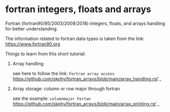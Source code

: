 # fortran integers, floats and arrays
Fortran (fortran90/95/2003/2008/2018) integers, floats, and arrays handling for better understanding.

The information related to fortran data types is taken from the link: https://www.fortran90.org

Things to learn from this short tutorial:

  1. Array handling

     see here to follow the link: `Fortran array access `<https://github.com/skphy/fortran_arrays/blob/main/array_handling.rst>`_

  2. Array storage: column or row major through fortran 

     see the example: `columnmajor Fortan `<https://github.com/skphy/fortran_arrays/blob/main/array_printing.rst>`_
